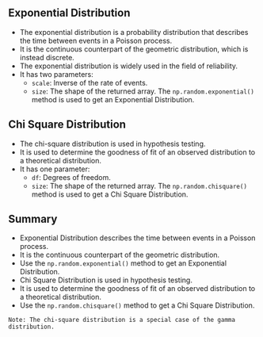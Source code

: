 ## **Exponential Distribution**

- The exponential distribution is a probability distribution that describes the time between events in a Poisson process.
- It is the continuous counterpart of the geometric distribution, which is instead discrete.
- The exponential distribution is widely used in the field of reliability.
- It has two parameters:
  - `scale`: Inverse of the rate of events.
  - `size`: The shape of the returned array.
The `np.random.exponential()` method is used to get an Exponential Distribution.

## **Chi Square Distribution**

- The chi-square distribution is used in hypothesis testing.
- It is used to determine the goodness of fit of an observed distribution to a theoretical distribution.
- It has one parameter:
  - `df`: Degrees of freedom.
  - `size`: The shape of the returned array.
The `np.random.chisquare()` method is used to get a Chi Square Distribution.

## **Summary**

- Exponential Distribution describes the time between events in a Poisson process.
- It is the continuous counterpart of the geometric distribution.
- Use the `np.random.exponential()` method to get an Exponential Distribution.
- Chi Square Distribution is used in hypothesis testing.
- It is used to determine the goodness of fit of an observed distribution to a theoretical distribution.
- Use the `np.random.chisquare()` method to get a Chi Square Distribution.

`Note: The chi-square distribution is a special case of the gamma distribution.`

